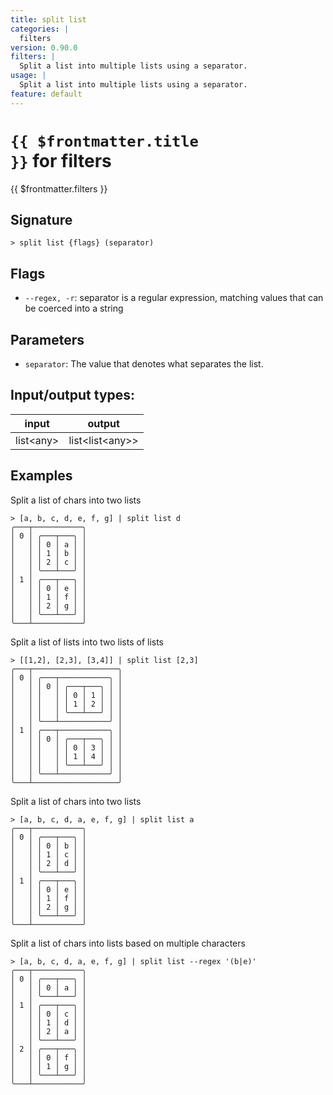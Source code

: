 ```yaml
---
title: split list
categories: |
  filters
version: 0.90.0
filters: |
  Split a list into multiple lists using a separator.
usage: |
  Split a list into multiple lists using a separator.
feature: default
---
```


<!-- This file is automatically generated. Please edit the command in https://github.com/nushell/nushell instead. -->

# <code>{{ $frontmatter.title }}</code> for filters

<div class='command-title'>{{ $frontmatter.filters }}</div>

## Signature

`> split list {flags} (separator)`

## Flags

- `--regex, -r`: separator is a regular expression, matching values that can be coerced into a string

## Parameters

- `separator`: The value that denotes what separates the list.

## Input/output types:

| input       | output              |
| ----------- | ------------------- |
| list\<any\> | list\<list\<any\>\> |

## Examples

Split a list of chars into two lists

```nu
> [a, b, c, d, e, f, g] | split list d
╭───┬───────────╮
│ 0 │ ╭───┬───╮ │
│   │ │ 0 │ a │ │
│   │ │ 1 │ b │ │
│   │ │ 2 │ c │ │
│   │ ╰───┴───╯ │
│ 1 │ ╭───┬───╮ │
│   │ │ 0 │ e │ │
│   │ │ 1 │ f │ │
│   │ │ 2 │ g │ │
│   │ ╰───┴───╯ │
╰───┴───────────╯

```

Split a list of lists into two lists of lists

```nu
> [[1,2], [2,3], [3,4]] | split list [2,3]
╭───┬───────────────────╮
│ 0 │ ╭───┬───────────╮ │
│   │ │ 0 │ ╭───┬───╮ │ │
│   │ │   │ │ 0 │ 1 │ │ │
│   │ │   │ │ 1 │ 2 │ │ │
│   │ │   │ ╰───┴───╯ │ │
│   │ ╰───┴───────────╯ │
│ 1 │ ╭───┬───────────╮ │
│   │ │ 0 │ ╭───┬───╮ │ │
│   │ │   │ │ 0 │ 3 │ │ │
│   │ │   │ │ 1 │ 4 │ │ │
│   │ │   │ ╰───┴───╯ │ │
│   │ ╰───┴───────────╯ │
╰───┴───────────────────╯

```

Split a list of chars into two lists

```nu
> [a, b, c, d, a, e, f, g] | split list a
╭───┬───────────╮
│ 0 │ ╭───┬───╮ │
│   │ │ 0 │ b │ │
│   │ │ 1 │ c │ │
│   │ │ 2 │ d │ │
│   │ ╰───┴───╯ │
│ 1 │ ╭───┬───╮ │
│   │ │ 0 │ e │ │
│   │ │ 1 │ f │ │
│   │ │ 2 │ g │ │
│   │ ╰───┴───╯ │
╰───┴───────────╯

```

Split a list of chars into lists based on multiple characters

```nu
> [a, b, c, d, a, e, f, g] | split list --regex '(b|e)'
╭───┬───────────╮
│ 0 │ ╭───┬───╮ │
│   │ │ 0 │ a │ │
│   │ ╰───┴───╯ │
│ 1 │ ╭───┬───╮ │
│   │ │ 0 │ c │ │
│   │ │ 1 │ d │ │
│   │ │ 2 │ a │ │
│   │ ╰───┴───╯ │
│ 2 │ ╭───┬───╮ │
│   │ │ 0 │ f │ │
│   │ │ 1 │ g │ │
│   │ ╰───┴───╯ │
╰───┴───────────╯

```
